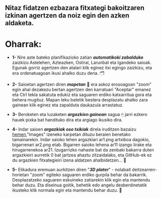 ## Nitaz fidatzen ezbazara fitxategi bakoitzaren izkinan agertzen da noiz egin den azken aldaketa.

# Oharrak:


* **1-** Nire aste bateko planifikazioko zatian ***automatikoki zabalduko*** zaizkizu Astelehen, Azteazken, Ostiral, Larunbat eta Igandeko saioak. Egunak gorriz agertzen den atalari klik eginez itxi egingo zaizkizu, eta era ordenatuagoan ikusi ahalko duzu dena.  🗂 

* **2-** Saioetan agertzen diren ***mapetan*** 📌 era askoz erosoagoan "zoom" egin ahal dezakezu bertan agertzen den karratuari "Aceptar" emanez eta Ctrl tekla sakatuta edukiz eta saguaren erdiko katxarritua gora eta behera mugituz. 
Mapan leku batetik bestera desplazatu ahalko zara gainean klik eginez eta zapalduta daukazula arrastatuz. 

* **3-** Beroketen eta luzaketen ***argazkien gainean*** sagua 🖱 jarri ezkero hauek pixka bat handituko dira eta argiago ikusiko dira.

* **4-** Indar saioen ***argazkiak oso txikiak*** direla iruditzen bazaizu [hemen](https://github.com/axii14/gorputzeko-lan-pertsonala/tree/main/Images),"Images" izeneko karpetan dituzu beraien benetako tamainarekin. Indar saioko lehen argazkiari ar1.png artxiboa dagokio, bigarrenari ar2.png etab. Bigarren saioko lehena ar11 izango lirake eta hirugarrenekoa ar21.
Izugarrizko nahaste bat da zenbaki bakarra duten argazkieiri aurretik 0 bat jartzea ahaztu zitzaidalako, eta GitHub-ek ez du argazkien fitxategieiri izena aldatzen ahalbidetzen... 🤬

* **5-** Elikadura eremuan aurkitzen diren "***3D plater***" - nolabait deitzearren- horietan "zoom" egiteko saguaren erdiko gurpila behar da bakarrik. Desplazatzeko saguaren eskuineko zatiarekin klik egin eta mantendu behar duzu. Eta diseinua goitik, behetik edo angelu desberdinetatik ikusteko klik normala egin eta mantendu behar duzu. 🍝
